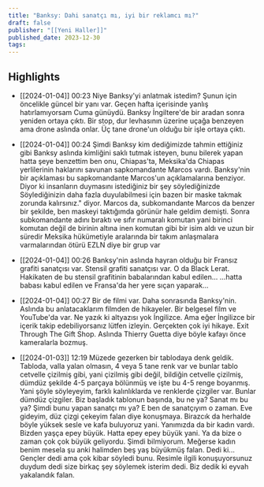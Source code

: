 ```yaml
---
title: "Banksy: Dahi sanatçı mı, iyi bir reklamcı mı?"
draft: false
publisher: "[[Yeni Haller]]"
published_date: 2023-12-30
tags:
---
```



## Highlights
* [[2024-01-04]] 00:23  Niye Banksy'yi anlatmak istedim? Şunun için öncelikle güncel bir yanı var. Geçen hafta içerisinde yanlış hatırlamıyorsam Cuma günüydü. Banksy İngiltere'de bir aradan sonra yeniden ortaya çıktı. Bir stop, dur levhasının üzerine uçağa benzeyen ama drone aslında onlar. Üç tane drone'un olduğu bir işle ortaya çıktı.

* [[2024-01-04]] 00:24  Şimdi Banksy kim dediğimizde tahmin ettiğiniz gibi Banksy aslında kimliğini saklı tutmak isteyen, bunu bilerek yapan hatta şeye benzettim ben onu, Chiapas'ta, Meksika'da Chiapas yerlilerinin haklarını savunan sapkomandante Marcos vardı. Banksy'nin bir açıklaması bu sapkomandante Marcos'un açıklamalarına benziyor. Diyor ki insanların duymasını istediğiniz bir şey söylediğinizde Söylediğinizin daha fazla duyulabilmesi için bazen bir maske takmak zorunda kalırsınız." diyor. Marcos da, subkomandante Marcos da benzer bir şekilde, ben maskeyi taktığımda görünür hale geldim demişti. Sonra subkomandante adını bıraktı ve sıfır numaralı komutan yani birinci komutan değil de birinin altına inen komutan gibi bir isim aldı ve uzun bir süredir Meksika hükümetiyle aralarında bir takım anlaşmalara varmalarından ötürü EZLN diye bir grup var

* [[2024-01-04]] 00:26  Banksy'nin aslında hayran olduğu bir Fransız grafiti sanatçısı var. Stensil grafiti sanatçısı var. O da Black Lerat. Hakikaten de bu stensil grafitinin babalarından kabul edilen... ...hatta babası kabul edilen ve Fransa'da her yere sıçan yaparak...

* [[2024-01-04]] 00:27  Bir de filmi var. Daha sonrasında Banksy'nin. Aslında bu anlatacaklarım filmden de hikayeler. Bir belgesel film ve YouTube'da var. Ne yazık ki altyazısı yok İngilizce. Ama eğer İngilizce bir içerik takip edebiliyorsanız lütfen izleyin. Gerçekten çok iyi hikaye. Exit Through The Gift Shop. Aslında Thierry Guetta diye böyle kafayı önce kameralarla bozmuş.

* [[2024-01-03]] 12:19  Müzede gezerken bir tablodaya denk geldik. Tabloda, valla yalan olmasın, 4 veya 5 tane renk var ve bunlar tablo cetvelle çizilmiş gibi, yani çizilmiş gibi değil, bildiğin cetvelle çizilmiş, dümdüz şekilde 4-5 parçaya bölünmüş ve işte bu 4-5 renge boyanmış. Yani şöyle söyleyeyim, farklı kalınlıklarda ve renklerde çizgiler var. Bunlar dümdüz çizgiler. Biz başladık tablonun başında, bu ne ya? Sanat mı bu ya? Şimdi bunu yapan sanatçı mı ya? E ben de sanatçıyım o zaman. Eve gideyim, düz çizgi çekeyim falan diye konuşmaya. Birazcık da herhalde böyle yüksek sesle ve kafa buluyoruz yani. Yanımızda da bir kadın vardı. Bizden yaşça epey büyük. Hatta epey epey büyük yani. Ya da bize o zaman çok çok büyük geliyordu. Şimdi bilmiyorum. Meğerse kadın benim mesela şu anki halimden beş yaş büyükmüş falan. Dedi ki... Gençler dedi ama çok kibar söyledi bunu. Resimle ilgili konuşuyorsunuz duydum dedi size birkaç şey söylemek isterim dedi. Biz dedik ki eyvah yakalandık falan.

